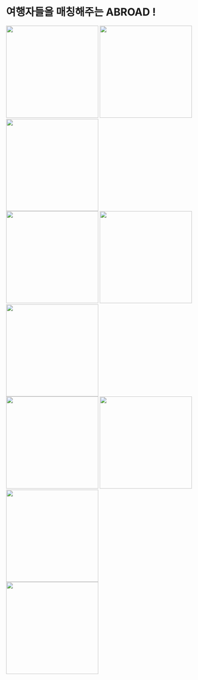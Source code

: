 # 여행자들을 매칭해주는 ABROAD !

<div>
  <img width="250" src ="https://user-images.githubusercontent.com/34180216/50044433-b9120000-00c6-11e9-9374-f13729a3edee.png">
  <img width="250" src ="https://user-images.githubusercontent.com/34180216/50044435-bc0cf080-00c6-11e9-847f-a0994773d776.png">
  <img width="250" src ="https://user-images.githubusercontent.com/34180216/50044436-bd3e1d80-00c6-11e9-9830-36ad197013ff.png">
</div>

<div>
  <img width="250" src ="https://user-images.githubusercontent.com/34180216/50044437-bdd6b400-00c6-11e9-980c-ef5e726d6283.png">
  <img width="250" src ="https://user-images.githubusercontent.com/34180216/50044438-c0390e00-00c6-11e9-8751-53f83641b64f.png">
  <img width="250" src ="https://user-images.githubusercontent.com/34180216/50044439-c16a3b00-00c6-11e9-8b8b-09d5272569be.png">
</div>


<div>
  <img width="250" src ="https://user-images.githubusercontent.com/34180216/50044440-c202d180-00c6-11e9-8ab0-47a9fe2b9705.png">
  <img width="250" src ="https://user-images.githubusercontent.com/34180216/50044441-c333fe80-00c6-11e9-82fd-21dc54e65f3a.png">
  <img width="250" src ="https://user-images.githubusercontent.com/34180216/50044442-c3cc9500-00c6-11e9-8047-d697761a1efd.png">
</div>


<div>
  <img width="250" src ="https://user-images.githubusercontent.com/34180216/50044444-c4652b80-00c6-11e9-9feb-0e0dd93bb9be.png">
